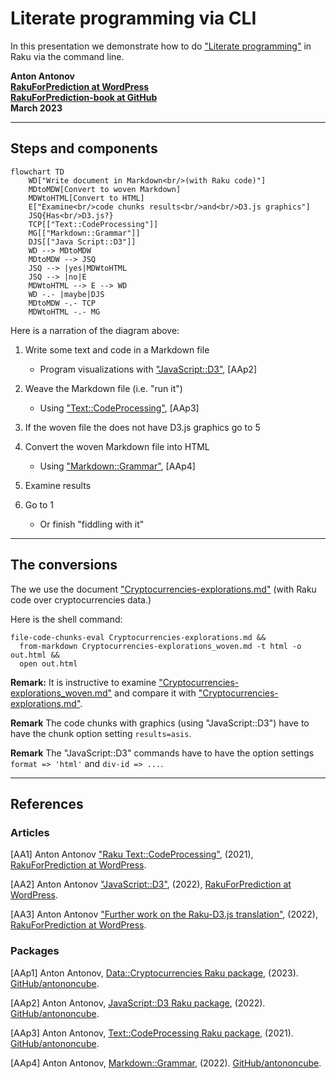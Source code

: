 # Literate programming via CLI

In this presentation we demonstrate how to do 
["Literate programming"](https://en.wikipedia.org/wiki/Literate_programming)
in Raku via the command line.

**Anton Antonov   
[RakuForPrediction at WordPress](https://rakuforprediction.wordpress.com)   
[RakuForPrediction-book at GitHub](https://github.com/antononcube/RakuForPrediction-book)   
March 2023**

-------

## Steps and components

```mermaid
flowchart TD
    WD["Write document in Markdown<br/>(with Raku code)"]
    MDtoMDW[Convert to woven Markdown]
    MDWtoHTML[Convert to HTML]
    E["Examine<br/>code chunks results<br/>and<br/>D3.js graphics"]
    JSQ{Has<br/>D3.js?}
    TCP[["Text::CodeProcessing"]]
    MG[["Markdown::Grammar"]]
    DJS[["Java Script::D3"]]
    WD --> MDtoMDW
    MDtoMDW --> JSQ 
    JSQ --> |yes|MDWtoHTML
    JSQ --> |no|E
    MDWtoHTML --> E --> WD
    WD -.- |maybe|DJS
    MDtoMDW -.- TCP
    MDWtoHTML -.- MG
```

Here is a narration of the diagram above:

1. Write some text and code in a Markdown file

    - Program visualizations with ["JavaScript::D3"](https://raku.land/zef:antononcube/JavaScript::D3), [AAp2] 

2. Weave the Markdown file (i.e. "run it")
    
    - Using ["Text::CodeProcessing"](https://raku.land/zef:antononcube/Text::CodeProcessing), [AAp3]

3. If the woven file the does not have D3.js graphics go to 5

4. Convert the woven Markdown file into HTML

    -  Using ["Markdown::Grammar"](https://raku.land/zef:antononcube/Markdown::Grammar), [AAp4]

5. Examine results

6. Go to 1 
    
    - Or finish "fiddling with it"

-------

## The conversions

The we use the document
["Cryptocurrencies-explorations.md"](./Documents/Cryptocurrencies-explorations.md)
(with Raku code over cryptocurrencies data.)

Here is the shell command:

```
file-code-chunks-eval Cryptocurrencies-explorations.md && 
  from-markdown Cryptocurrencies-explorations_woven.md -t html -o out.html && 
  open out.html
```

**Remark:** It is instructive to examine 
["Cryptocurrencies-explorations_woven.md"](./Documents/Cryptocurrencies-explorations_woven.md)
and compare it with
["Cryptocurrencies-explorations.md"](./Documents/Cryptocurrencies-explorations.md).

**Remark** The code chunks with graphics (using "JavaScript::D3") have to have the chunk option setting `results=asis`. 

**Remark** The "JavaScript::D3" commands have to have the option settings `format => 'html'` and `div-id => ...`. 

-------

## References

### Articles

[AA1] Anton Antonov
["Raku Text::CodeProcessing"](https://rakuforprediction.wordpress.com/2021/07/13/raku-textcodeprocessing/),
(2021),
[RakuForPrediction at WordPress](https://rakuforprediction.wordpress.com).

[AA2] Anton Antonov
["JavaScript::D3"](https://rakuforprediction.wordpress.com/2022/12/15/javascriptd3/),
(2022),
[RakuForPrediction at WordPress](https://rakuforprediction.wordpress.com).

[AA3] Anton Antonov
["Further work on the Raku-D3.js translation"](https://rakuforprediction.wordpress.com/2022/12/22/further-work-on-the-raku-to-d3-js-translation/),
(2022),
[RakuForPrediction at WordPress](https://rakuforprediction.wordpress.com).
 
### Packages

[AAp1] Anton Antonov,
[Data::Cryptocurrencies Raku package](https://github.com/antononcube/Raku-Data-Cryptocurrencies),
(2023).
[GitHub/antononcube](https://github.com/antononcube).

[AAp2] Anton Antonov,
[JavaScript::D3 Raku package](https://github.com/antononcube/Raku-JavaScript-D3),
(2022).
[GitHub/antononcube](https://github.com/antononcube).

[AAp3] Anton Antonov,
[Text::CodeProcessing Raku package](https://github.com/antononcube/Raku-Text-CodeProcessing),
(2021).
[GitHub/antononcube](https://github.com/antononcube).

[AAp4] Anton Antonov,
[Markdown::Grammar](https://github.com/antononcube/Raku-Markdown-Grammar),
(2022).
[GitHub/antononcube](https://github.com/antononcube).



